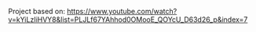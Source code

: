 Project based on: https://www.youtube.com/watch?v=kYiLzIiHVY8&list=PLJLf67YAhhod0OMooE_QOYcU_D63d26_p&index=7